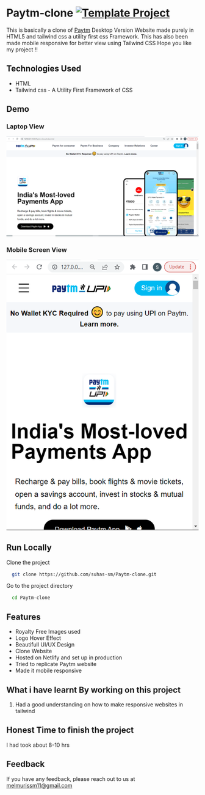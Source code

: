 # Paytm-clone [![Template Project](https://img.shields.io/badge/Technologies%20-HTML%2FTailwind-brightgreen)](http://www.gnu.org/licenses/agpl-3.0)

This is basically a clone of [Paytm](https://paytm.com/) Desktop Version Website made purely in HTML5 and tailwind css a utility first css Framework. This has also been made mobile responsive for better view using Tailwind CSS
Hope you like my project !!

## Technologies Used
  - HTML
  - Tailwind css - A Utility First Framework of CSS

## Demo
### Laptop View
![page-img](./images/Demo1.PNG)

### Mobile Screen View
![responsive_screen-1](./images/responsive1.PNG)

## Run Locally

Clone the project

```bash
  git clone https://github.com/suhas-sm/Paytm-clone.git
```

Go to the project directory

```bash
  cd Paytm-clone
```
## Features

- Royalty Free Images used
- Logo Hover Effect
- Beautifull UI/UX Design
- Clone Website
- Hosted on Netlify and set up in production
- Tried to replicate Paytm website
- Made it mobile responsive

## What i have learnt By working on this project
1. Had a good understanding on how to make responsive websites in tailwind

## Honest Time to finish the project

I had took about 8-10 hrs

## Feedback
If you have any feedback, please reach out to us at melmurissm11@gmail.com
